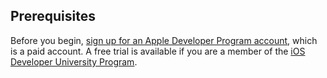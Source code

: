 ## Prerequisites

Before you begin, [sign up for an Apple Developer Program account](https://developer.apple.com/programs/), which is a paid account. A free trial is available if you are a member of the [iOS Developer University Program](https://developer.apple.com/support/compare-memberships/).
